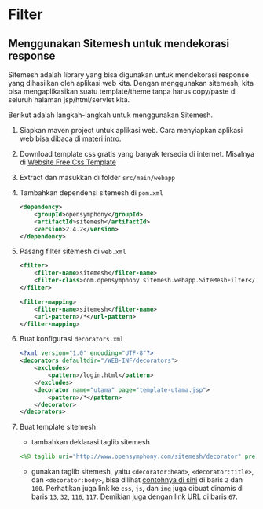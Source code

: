# Filter #

## Menggunakan Sitemesh untuk mendekorasi response ##

Sitemesh adalah library yang bisa digunakan untuk mendekorasi 
response yang dihasilkan oleh aplikasi web kita. 
Dengan menggunakan sitemesh, kita bisa mengaplikasikan suatu template/theme
tanpa harus copy/paste di seluruh halaman jsp/html/servlet kita.

Berikut adalah langkah-langkah untuk menggunakan Sitemesh.

1. Siapkan maven project untuk aplikasi web. Cara menyiapkan aplikasi web bisa dibaca di [materi intro](https://github.com/endymuhardin/materi-kuliah-java-web/blob/master/materi-kuliah/01-intro.md).


2. Download template css gratis yang banyak tersedia di internet. Misalnya di [Website Free Css Template](http://www.freecsstemplates.org/)


3. Extract dan masukkan di folder `src/main/webapp`


4. Tambahkan dependensi sitemesh di `pom.xml`

    ```xml
    <dependency>
        <groupId>opensymphony</groupId>
        <artifactId>sitemesh</artifactId>
        <version>2.4.2</version>
    </dependency>
    ```

5. Pasang filter sitemesh di `web.xml`

    ```xml
    <filter>
        <filter-name>sitemesh</filter-name>
        <filter-class>com.opensymphony.sitemesh.webapp.SiteMeshFilter</filter-class>
    </filter>

    <filter-mapping>
        <filter-name>sitemesh</filter-name>
        <url-pattern>/*</url-pattern>
    </filter-mapping>
    ```

6. Buat konfigurasi `decorators.xml`

    ```xml
    <?xml version="1.0" encoding="UTF-8"?>
    <decorators defaultdir="/WEB-INF/decorators">
        <excludes>
            <pattern>/login.html</pattern>
        </excludes>
        <decorator name="utama" page="template-utama.jsp">
            <pattern>/*</pattern>
        </decorator>
    </decorators>
    ```

7. Buat template sitemesh
   
   * tambahkan deklarasi taglib sitemesh
   
   ```jsp
   <%@ taglib uri="http://www.opensymphony.com/sitemesh/decorator" prefix="decorator" %>
   ```

   * gunakan taglib sitemesh, yaitu `<decorator:head>`, `<decorator:title>`, dan `<decorator:body>`, bisa dilihat [contohnya di sini](https://github.com/endymuhardin/materi-kuliah-java-web/blob/master/sample-code/sesi-01/aplikasi-web-sederhana/src/main/webapp/WEB-INF/decorators/template-utama.jsp) di baris `2` dan `100`. Perhatikan juga link ke `css`, `js`, dan `img` juga dibuat dinamis di baris `13`, `32`, `116`, `117`. Demikian juga dengan link URL di baris `67`.
   
